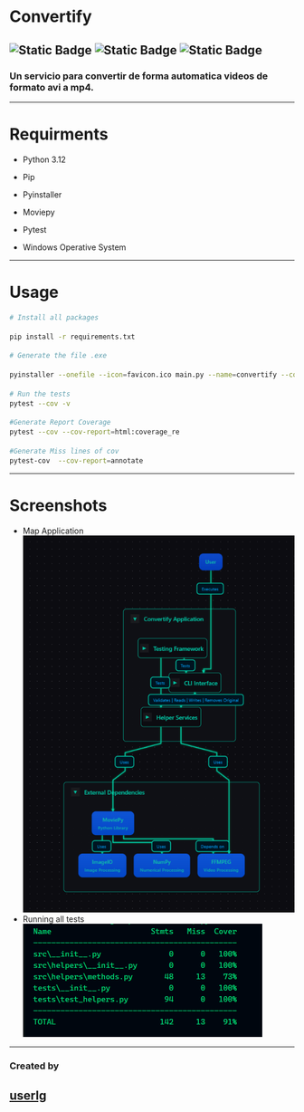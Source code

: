 # Convertify
![Static Badge](https://img.shields.io/badge/Python-F6D346)
![Static Badge](https://img.shields.io/badge/Script-blue)
![Static Badge](https://img.shields.io/badge/Moviepy-green)
-----------------------------------------------
### Un servicio para convertir de forma automatica videos de formato avi a mp4.
----------------------------------------------
# Requirments

+ Python 3.12

+ Pip 

+ Pyinstaller

+ Moviepy 

+ Pytest

+ Windows Operative System
---------------------------------------------
# Usage
```bash
# Install all packages

pip install -r requirements.txt

# Generate the file .exe

pyinstaller --onefile --icon=favicon.ico main.py --name=convertify --collect-all moviepy

# Run the tests
pytest --cov -v

#Generate Report Coverage
pytest --cov --cov-report=html:coverage_re

#Generate Miss lines of cov
pytest-cov  --cov-report=annotate

```
-------------------------------------------
# Screenshots
+ Map Application
![ map ](screenshots/map.png)
+ Running all tests
![ test ](screenshots/test.png)


------------------------------------------
### Created by
## [ userlg ](https://github.com/userlg)
